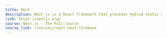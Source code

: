 ```yaml
---
title: Next
description: Next.js is a React framework that provides hybrid static & server rendering
link: https://nextjs.org/
course: Next.js - The Full Course
course_link: /courses/react-next-firebase
---
```

